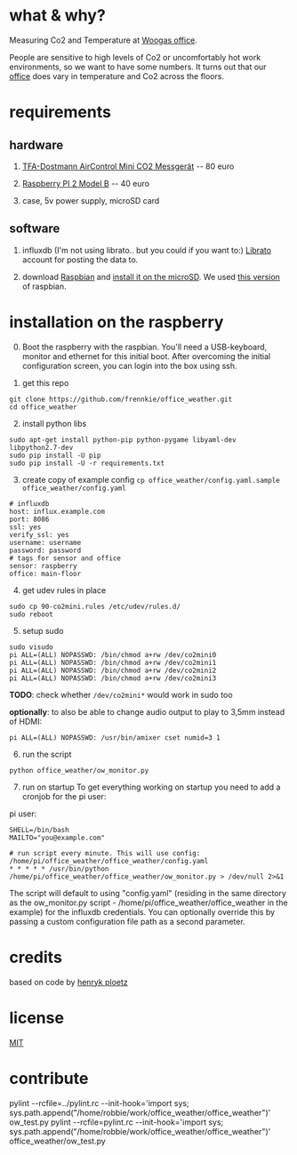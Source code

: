 # what & why?

Measuring Co2 and Temperature at [Woogas office](http://www.wooga.com/jobs/office-tour/).

People are sensitive to high levels of Co2 or uncomfortably hot work environments, so we want to
have some numbers. It turns out that our [office](https://metrics.librato.com/share/dashboards/l7pd2aia) does
vary in temperature and Co2 across the floors.

# requirements

## hardware

1) [TFA-Dostmann AirControl Mini CO2 Messgerät](http://www.amazon.de/dp/B00TH3OW4Q) -- 80 euro

2) [Raspberry PI 2 Model B](http://www.amazon.de/dp/B00T2U7R7I) -- 40 euro

3) case, 5v power supply, microSD card

## software


1) influxdb (I'm not using librato.. but you could if you want to:) [Librato](https://www.librato.com) account for posting the data to.

2) download [Raspbian](https://www.raspberrypi.org/downloads/) and [install it on the microSD](https://www.raspberrypi.org/documentation/installation/installing-images/README.md). We used [this version](https://github.com/wooga/office_weather/blob/0da94b4255494ecbcf993ec592988503c6c72629/.gitignore#L2) of raspbian.

# installation on the raspberry

0) Boot the raspberry with the raspbian. You'll need a USB-keyboard, monitor and ethernet for this initial boot. After overcoming the initial configuration screen, you can login into the box using ssh.

1) get this repo
```
git clone https://github.com/frennkie/office_weather.git
cd office_weather
```

2) install python libs
```
sudo apt-get install python-pip python-pygame libyaml-dev libpython2.7-dev
sudo pip install -U pip
sudo pip install -U -r requirements.txt
```

3) create copy of example config  `cp office_weather/config.yaml.sample office_weather/config.yaml`
```
# influxdb
host: influx.example.com
port: 8086
ssl: yes
verify_ssl: yes
username: username
password: password
# tags for sensor and office
sensor: raspberry
office: main-floor
```

4) get udev rules in place
```
sudo cp 90-co2mini.rules /etc/udev/rules.d/
sudo reboot
```

5) setup sudo
```
sudo visudo
pi ALL=(ALL) NOPASSWD: /bin/chmod a+rw /dev/co2mini0
pi ALL=(ALL) NOPASSWD: /bin/chmod a+rw /dev/co2mini1
pi ALL=(ALL) NOPASSWD: /bin/chmod a+rw /dev/co2mini2
pi ALL=(ALL) NOPASSWD: /bin/chmod a+rw /dev/co2mini3
```

**TODO**: check whether `/dev/co2mini*` would work in sudo too


**optionally**: to also be able to change audio output to play to 3,5mm instead of HDMI:
```
pi ALL=(ALL) NOPASSWD: /usr/bin/amixer cset numid=3 1
```

6) run the script
```
python office_weather/ow_monitor.py
```

7) run on startup
To get everything working on startup you need to add a cronjob for the pi user:

pi user:
```
SHELL=/bin/bash
MAILTO="you@example.com"

# run script every minute. This will use config: /home/pi/office_weather/office_weather/config.yaml
* * * * * /usr/bin/python /home/pi/office_weather/office_weather/ow_monitor.py > /dev/null 2>&1
```

The script will default to using "config.yaml" (residing in the same directory as the
ow_monitor.py script - /home/pi/office_weather/office_weather in the example) for the influxdb credentials.
You can optionally override this by passing a custom configuration file path as a second parameter.

# credits

based on code by [henryk ploetz](https://hackaday.io/project/5301-reverse-engineering-a-low-cost-usb-co-monitor/log/17909-all-your-base-are-belong-to-us)

# license

[MIT](http://opensource.org/licenses/MIT)

# contribute
pylint --rcfile=../pylint.rc --init-hook='import sys; sys.path.append("/home/robbie/work/office_weather/office_weather")' ow_test.py
pylint --rcfile=pylint.rc --init-hook='import sys; sys.path.append("/home/robbie/work/office_weather/office_weather")' office_weather/ow_test.py
